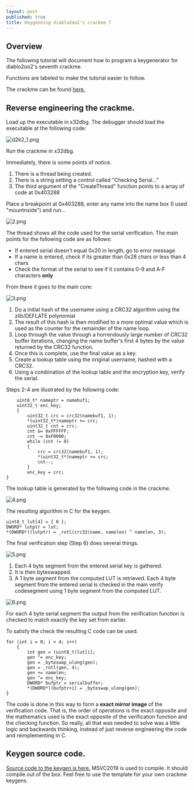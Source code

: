 ```yaml
---
layout: post
published: true
title: Keygenning diablo2oo2's crackme 7
---
```

## Overview

The following tutorial will document how to program a keygenerator for diablo2oo2's
seventh crackme.

Functions are labeled to make the tutorial easier to follow.

The crackme can be found [here.](https://github.com/mountnside/crackme_solutions/blob/master/crackmes/d2k2_crackme7.zip)


## Reverse engineering the crackme.

Load up the executable in x32dbg. 
The debugger should load the executable at the following code:

![d2k2_1.png]({{site.baseurl}}/images/crackme7/1.PNG)

Run the crackme in x32dbg.

Immediately, there is some points of notice.

1. There is a thread being created.
2. There is a string setting a control called "Checking Serial..."
3. The third argument of the "CreateThread" function points to a array of code at
0x403288

Place a breakpoint at 0x403288, enter any name into the name box (I used "mountnside") and run...

![2.png]({{site.baseurl}}/images/crackme7/2.PNG)

The thread shows all the code used for the serial verification. The main points for the following code are as follows:

* If entered serial doesn't equal 0x20 in length, go to error message
* If a name is entered, check if its greater than 0x28 chars or less than 4 chars
* Check the format of the serial to see if it contains 0-9 and A-F characters **only**

From there it goes to the main core:

![3.png]({{site.baseurl}}/images/crackme7/3.PNG)


1. Do a initial hash of the username using a CRC32 algorithm using the zlib/DEFLATE polynomial
2. The result of this hash is then modified to a more optimal value which is used as the 
counter for the remainder of the name loop.
3. Loop through the value through a horrendously large number of CRC32 buffer iterations,
changing the name buffer's first 4 bytes by the value returned by the CRC32 function.
4. Once this is complete, use the final value as a key.
5.  Create a lookup table using the original username, hashed with a CRC32.
6. Using a combination of the lookup table and the encryption key, verify the serial.

Steps 2-4 are illustrated by the following code:

```
	uint8_t* nameptr = namebuf1;
	uint32_t enc_key;
	{
		uint32_t crc = crc32(namebuf1, 1);
		*(uint32_t*)nameptr += crc;
		uint32_t cnt = crc;
		cnt &= 0xFFFFFF;
		cnt -= 0xF0000;
		while (cnt != 0)
		{
			crc = crc32(namebuf1, 1);
			*(uint32_t*)nameptr += crc;
			cnt--;
		}
		enc_key = crc;
}
```


The lookup table is generated by the following code in the crackme.

![4.png]({{site.baseurl}}/images/crackme7/4.PNG)

The resulting algorithm in C for the keygen.

```
uint8_t lut[4] = { 0 };
DWORD* lutptr = lut;
*(DWORD*)(lutptr) = _rotl(crc32(name, namelen) ^ namelen, 3);
```

The final verification step (Step 6) does several things. 

![5.png]({{site.baseurl}}/images/crackme7/5.PNG)

1. Each 4 byte segment from the entered serial key is gathered.
2. It is then byteswapped.
3. A 1 byte segment from the computed LUT is retrieved. Each 4 byte segment from the entered serial is checked
in the main verify codesegment using 1 byte segment from the computed LUT.

![6.png]({{site.baseurl}}/images/crackme7/6.PNG)

For each 4 byte serial segment the output from the verification function is checked to match exactly the key set from earlier.

To satisfy the check the resulting C code can be used.

```
for (int i = 0; i < 4; i++)
	{
		int gen = (uint8_t)lut[i];
		gen ^= enc_key;
		gen = _byteswap_ulong(gen);
		gen = _rotl(gen, 4);
		gen += namelen;
		gen ^= enc_key;
		DWORD* bufptr = serialbuffer;
		*(DWORD*)(bufptr+i) = _byteswap_ulong(gen);
}
```

The code is done in this way to form a **exact mirror image** of the verification code. That is, the order of operations is the exact opposite and the mathematics used is the exact opposite of the verification function and the checking function. So really, all that was needed to solve was a little logic and backwards thinking, instead of just reverse engineering the code and reimplementing in C.

## Keygen source code.
[Source code to the keygen is here.](https://github.com/mountnside/crackme_solutions/blob/master/keygenned/algo/d2k2_crackme07.c)
MSVC2019 is used to compile. It should compile out of the box. Feel free to use the template for your own crackme keygens.




